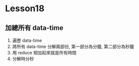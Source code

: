 # Lesson18
## 加總所有 data-time 
1. 遍歷 data-time
2. 將所有 data-time 分解兩部份, 第一部分為分鐘, 第二部分為秒鐘
3. 用 reduce 相加起來就是所有時間
4. 分解時分秒